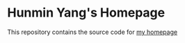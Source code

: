 # Hunmin Yang's Homepage

This repository contains the source code for [my homepage](https://hmyang1.github.io)
